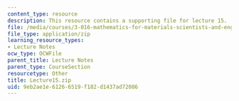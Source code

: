 ```yaml
---
content_type: resource
description: This resource contains a supporting file for lecture 15.
file: /media/courses/3-016-mathematics-for-materials-scientists-and-engineers-fall-2005/9eb2ae1e61266519f182d1437ad72086_Lecture15.zip
file_type: application/zip
learning_resource_types:
- Lecture Notes
ocw_type: OCWFile
parent_title: Lecture Notes
parent_type: CourseSection
resourcetype: Other
title: Lecture15.zip
uid: 9eb2ae1e-6126-6519-f182-d1437ad72086
---
```

